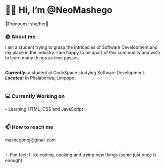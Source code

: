 <h1>👋🏽 Hi, I’m @NeoMashego </h1>
🌸Pronouns: she/her🌸<br>
<h3>🌞 About me</h3> I am a student trying to grasp the intricacies of Software Development and my place in the industry.
I am happy to be apart of this community and wish to learn many things as time passes.<br><br>

<i><strong>Currently:</strong></i> a student at CodeSpace studying Software Development.<br>
<i><strong>Located:</strong></i> in Phalaborwa, Limpopo <br><br>

<h3>💻 Currently Working on</h3>
- Learning HTML, CSS and JavaScript<br><br>

<h3>📫 How to reach me</h3> mashegonoj@gmail.com <br> <br>

✨ Fun fact: I like coding, cooking and trying new things (some just once is enough).

<!---
NeoMashego/NeoMashego is a ✨ special ✨ repository because its `README.md` (this file) appears on your GitHub profile.
You can click the Preview link to take a look at your changes.
--->
